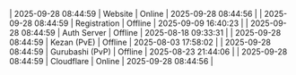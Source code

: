 | 2025-09-28 08:44:59 | Website | Online | 2025-09-28 08:44:56 |
| 2025-09-28 08:44:59 | Registration | Offline | 2025-09-09 16:40:23 |
| 2025-09-28 08:44:59 | Auth Server | Offline | 2025-08-18 09:33:31 |
| 2025-09-28 08:44:59 | Kezan (PvE) | Offline | 2025-08-03 17:58:02 |
| 2025-09-28 08:44:59 | Gurubashi (PvP) | Offline | 2025-08-23 21:44:06 |
| 2025-09-28 08:44:59 | Cloudflare | Online | 2025-09-28 08:44:56 |
